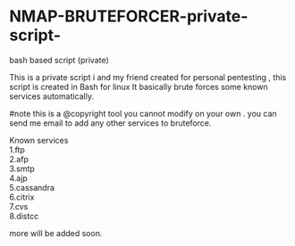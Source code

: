 # NMAP-BRUTEFORCER-private-script-
bash based script (private)


This is a private script i and my friend created for personal pentesting , this script is created in Bash for linux
It basically brute forces some known services automatically.

#note this is a @copyright tool you cannot modify on your own . you can send me email to add any other services to bruteforce.

Known services \
1.ftp \
2.afp \
3.smtp \
4.ajp \
5.cassandra \
6.citrix \
7.cvs \
8.distcc

more will be added soon.

